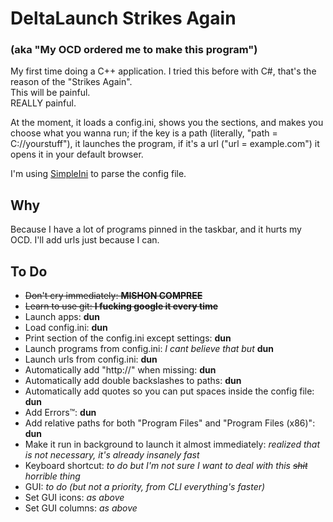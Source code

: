 # DeltaLaunch Strikes Again
### (aka "My OCD ordered me to make this program")
My first time doing a C++ application.
I tried this before with C#, that's the reason of the "Strikes Again".  
This will be painful.  
REALLY painful.  

At the moment, it loads a config.ini, shows you the sections, and makes you choose what you wanna run; if the key is a path (literally, "path = C://yourstuff"), it launches the program, if it's a url ("url = example.com") it opens it in your default browser.

I'm using [SimpleIni](https://github.com/brofield/simpleini) to parse the config file.

## Why
Because I have a lot of programs pinned in the taskbar, and it hurts my OCD. I'll add urls just because I can.

## To Do
* ~~Don't cry immediately: **MISHON COMPREE**~~
* ~~Learn to use git: **I fucking google it every time**~~
* Launch apps: **dun**
* Load config.ini: **dun**
* Print section of the config.ini except settings: **dun**
* Launch programs from config.ini: *I cant believe that but* **dun**
* Launch urls from config.ini: **dun**
* Automatically add "http://" when missing: **dun**
* Automatically add double backslashes to paths: **dun**
* Automatically add quotes so you can put spaces inside the config file: **dun**
* Add Errors™: **dun**
* Add relative paths for both "Program Files" and "Program Files (x86)": **dun**
* Make it run in background to launch it almost immediately: *realized that is not necessary, it's already insanely fast*
* Keyboard shortcut: *to do but I'm not sure I want to deal with this ~~shit~~ horrible thing*
* GUI: *to do (but not a priority, from CLI everything's faster)*
* Set GUI icons: *as above*
* Set GUI columns: *as above*